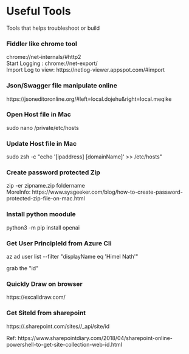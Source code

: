 # Useful Tools
Tools that helps troubleshoot or build

<h3>Fiddler like chrome tool</h3>
chrome://net-internals/#http2 </br>
Start Logging : chrome://net-export/ </br>
Import Log to view: https://netlog-viewer.appspot.com/#import </br>


<h3>Json/Swagger file manipulate online</h3>
https://jsoneditoronline.org/#left=local.dojehu&right=local.meqike

<h3> Open Host file in Mac </h3>
sudo nano /private/etc/hosts

<h3> Update Host file in Mac </h3>
sudo zsh -c "echo '[ipaddress] [domainName]' >> /etc/hosts"

<h3>Create password protected Zip</h3>
zip -er zipname.zip foldername </br>
MoreInfo: https://www.sysgeeker.com/blog/how-to-create-password-protected-zip-file-on-mac.html </br>

<h3>Install python moodule</h3>
python3 -m pip install openai <br/>

<h3>Get User PrincipleId from Azure Cli</h3>
<p> az ad user list --filter "displayName eq 'Himel Nath'"</p>
<p>grab the "id"</p>

<h3>Quickly Draw on browser</h3>
<p>https://excalidraw.com/ </p>

<h3>Get SiteId from sharepoint</h3>
<p> https://<tenant>.sharepoint.com/sites/<site-url>/_api/site/id</p>
<p>Ref: https://www.sharepointdiary.com/2018/04/sharepoint-online-powershell-to-get-site-collection-web-id.html </p>

